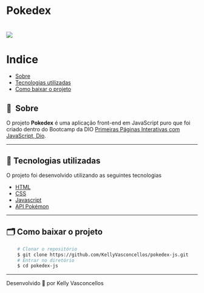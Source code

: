 # Pokedex
<h1>
    <img src="public/apresentacao.gif">
</h1>

# Indice

- [Sobre](#-sobre)
- [Tecnologias utilizadas](#-tecnologias-utilizadas)
- [Como baixar o projeto](#-como-baixar-o-projeto)

## 🔖&nbsp; Sobre

O projeto **Pokedex** é uma aplicação front-end em JavaScript puro que foi criado dentro do Bootcamp da DIO [Primeiras Páginas Interativas com JavaScript, Dio](https://www.dio.me/).

---

## 🚀 Tecnologias utilizadas

O projeto foi desenvolvido utilizando as seguintes tecnologias

- [HTML](https://developer.mozilla.org/pt-BR/docs/Web/HTML)
- [CSS](https://developer.mozilla.org/pt-BR/docs/Web/CSS)
- [Javascript](https://developer.mozilla.org/pt-BR/docs/Web/JavaScript)
- [API Pokémon](https://pokeapi.co/)

---

## 🗂 Como baixar o projeto

```bash
    # Clonar o repositório
    $ git clone https://github.com/KellyVasconcellos/pokedex-js.git
    # Entrar no diretório
    $ cd pokedex-js
```

---

Desenvolvido 💜 por Kelly Vasconcellos
